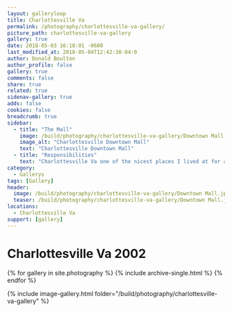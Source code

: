 ```yaml
---
layout: galleryloop
title: Charlottesville Va
permalink: /photography/charlottesville-va-gallery/
picture_path: charlottesville-va-gallery
gallery: true
date: 2018-05-03 16:18:01 -0600
last_modified_at: 2018-05-04T12:42:38-04:0
author: Donald Boulton
author_profile: false
gallery: true
comments: false
share: true
related: true
sidenav-gallery: true
adds: false
cookies: false
breadcrumb: true
sidebar:
  - title: "The Mall"
    image: /build/photography/charlottesville-va-gallery/Downtown Mall.jpg
    image_alt: "Charlottesville Downtown Mall"
    text: "Charlottesville Downtown Mall"
  - title: "Responsibilities"
    text: "Charlottesville Va one of the nicest places I lived at for about 2 months in 2002, while on the way to Washington DC."
category:
  - Gallerys
tags: [Gallery]
header:
  image: /build/photography/charlottesville-va-gallery/Downtown Mall.jpg
  teaser: /build/photography/charlottesville-va-gallery/Downtown Mall.jpg
locations:
  - Charlottesville Va
support: [gallery]
---
```


# Charlottesville Va 2002

{% for gallery in site.photography %}
  {% include archive-single.html %}
{% endfor %}

{% include image-gallery.html folder="/build/photography/charlottesville-va-gallery" %}
